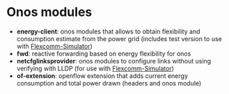 # Onos modules

- **energy-client**: onos modules that allows to obtain flexibility and consumption estimate from the power grid (includes test version to use with [Flexcomm-Simulator](https://github.com/RuiCunhaM/Flexcomm-Simulator))
- **fwd**: reactive forwarding based on energy flexibility for onos
- **netcfglinksprovider**: onos modules to configure links without using verifying with LLDP (for use with [Flexcomm-Simulator](https://github.com/RuiCunhaM/Flexcomm-Simulator))
- **of-extension**: openflow extension that adds current energy consumption and total power drawn (headers and onos module)


